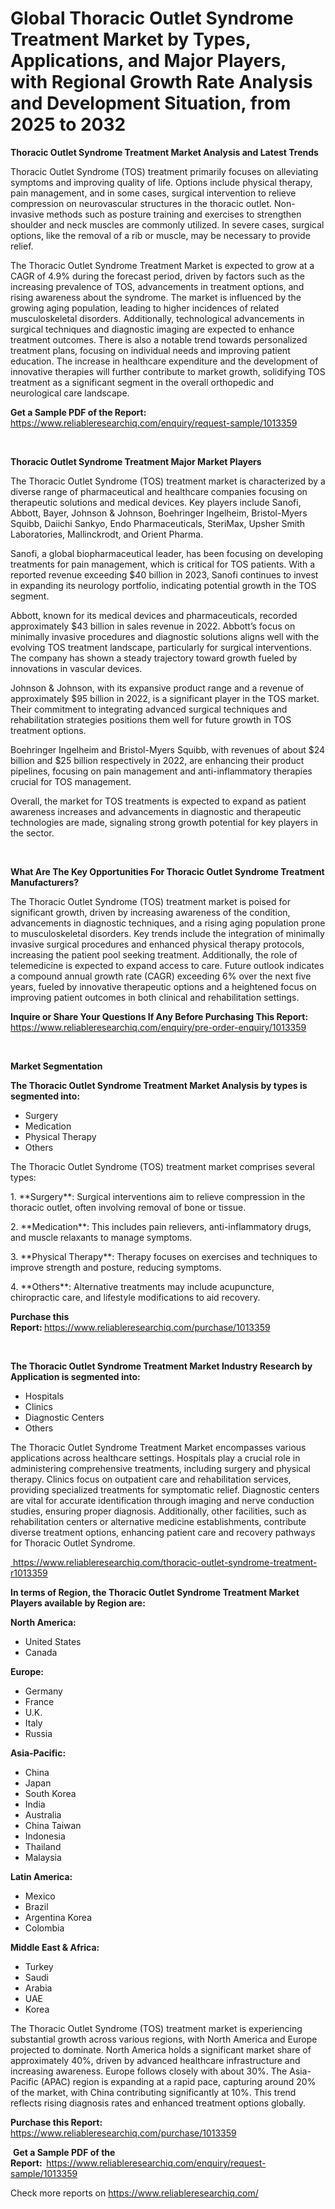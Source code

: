 <p><h1>Global Thoracic Outlet Syndrome Treatment Market by Types, Applications, and Major Players, with Regional Growth Rate Analysis and Development Situation, from 2025 to 2032</h1></p><p><strong>Thoracic Outlet Syndrome Treatment Market Analysis and Latest Trends</strong></p>
<p><p>Thoracic Outlet Syndrome (TOS) treatment primarily focuses on alleviating symptoms and improving quality of life. Options include physical therapy, pain management, and in some cases, surgical intervention to relieve compression on neurovascular structures in the thoracic outlet. Non-invasive methods such as posture training and exercises to strengthen shoulder and neck muscles are commonly utilized. In severe cases, surgical options, like the removal of a rib or muscle, may be necessary to provide relief. </p><p>The Thoracic Outlet Syndrome Treatment Market is expected to grow at a CAGR of 4.9% during the forecast period, driven by factors such as the increasing prevalence of TOS, advancements in treatment options, and rising awareness about the syndrome. The market is influenced by the growing aging population, leading to higher incidences of related musculoskeletal disorders. Additionally, technological advancements in surgical techniques and diagnostic imaging are expected to enhance treatment outcomes. There is also a notable trend towards personalized treatment plans, focusing on individual needs and improving patient education. The increase in healthcare expenditure and the development of innovative therapies will further contribute to market growth, solidifying TOS treatment as a significant segment in the overall orthopedic and neurological care landscape.</p></p>
<p><strong>Get a Sample PDF of the Report:&nbsp;</strong> <a href="https://www.reliableresearchiq.com/enquiry/request-sample/1013359?utm_campaign=1743&utm_medium=2&utm_source=Github&utm_content=ia&utm_term=06032025&utm_id=thoracic-outlet-syndrome-treatment">https://www.reliableresearchiq.com/enquiry/request-sample/1013359</a></p>
<p>&nbsp;</p>
<p><strong>Thoracic Outlet Syndrome Treatment Major Market Players</strong></p>
<p><p>The Thoracic Outlet Syndrome (TOS) treatment market is characterized by a diverse range of pharmaceutical and healthcare companies focusing on therapeutic solutions and medical devices. Key players include Sanofi, Abbott, Bayer, Johnson & Johnson, Boehringer Ingelheim, Bristol-Myers Squibb, Daiichi Sankyo, Endo Pharmaceuticals, SteriMax, Upsher Smith Laboratories, Mallinckrodt, and Orient Pharma.</p><p>Sanofi, a global biopharmaceutical leader, has been focusing on developing treatments for pain management, which is critical for TOS patients. With a reported revenue exceeding $40 billion in 2023, Sanofi continues to invest in expanding its neurology portfolio, indicating potential growth in the TOS segment.</p><p>Abbott, known for its medical devices and pharmaceuticals, recorded approximately $43 billion in sales revenue in 2022. Abbott’s focus on minimally invasive procedures and diagnostic solutions aligns well with the evolving TOS treatment landscape, particularly for surgical interventions. The company has shown a steady trajectory toward growth fueled by innovations in vascular devices.</p><p>Johnson & Johnson, with its expansive product range and a revenue of approximately $95 billion in 2022, is a significant player in the TOS market. Their commitment to integrating advanced surgical techniques and rehabilitation strategies positions them well for future growth in TOS treatment options.</p><p>Boehringer Ingelheim and Bristol-Myers Squibb, with revenues of about $24 billion and $25 billion respectively in 2022, are enhancing their product pipelines, focusing on pain management and anti-inflammatory therapies crucial for TOS management.</p><p>Overall, the market for TOS treatments is expected to expand as patient awareness increases and advancements in diagnostic and therapeutic technologies are made, signaling strong growth potential for key players in the sector.</p></p>
<p>&nbsp;</p>
<p><strong>What Are The Key Opportunities For Thoracic Outlet Syndrome Treatment Manufacturers?</strong></p>
<p><p>The Thoracic Outlet Syndrome (TOS) treatment market is poised for significant growth, driven by increasing awareness of the condition, advancements in diagnostic techniques, and a rising aging population prone to musculoskeletal disorders. Key trends include the integration of minimally invasive surgical procedures and enhanced physical therapy protocols, increasing the patient pool seeking treatment. Additionally, the role of telemedicine is expected to expand access to care. Future outlook indicates a compound annual growth rate (CAGR) exceeding 6% over the next five years, fueled by innovative therapeutic options and a heightened focus on improving patient outcomes in both clinical and rehabilitation settings.</p></p>
<p><strong>Inquire or Share Your Questions If Any Before Purchasing This Report:</strong> <a href="https://www.reliableresearchiq.com/enquiry/pre-order-enquiry/1013359?utm_campaign=1743&utm_medium=2&utm_source=Github&utm_content=ia&utm_term=06032025&utm_id=thoracic-outlet-syndrome-treatment">https://www.reliableresearchiq.com/enquiry/pre-order-enquiry/1013359</a></p>
<p>&nbsp;</p>
<p><strong>Market Segmentation</strong></p>
<p><strong>The Thoracic Outlet Syndrome Treatment Market Analysis by types is segmented into:</strong></p>
<p><ul><li>Surgery</li><li>Medication</li><li>Physical Therapy</li><li>Others</li></ul></p>
<p><p>The Thoracic Outlet Syndrome (TOS) treatment market comprises several types: </p><p>1. **Surgery**: Surgical interventions aim to relieve compression in the thoracic outlet, often involving removal of bone or tissue. </p><p>2. **Medication**: This includes pain relievers, anti-inflammatory drugs, and muscle relaxants to manage symptoms. </p><p>3. **Physical Therapy**: Therapy focuses on exercises and techniques to improve strength and posture, reducing symptoms. </p><p>4. **Others**: Alternative treatments may include acupuncture, chiropractic care, and lifestyle modifications to aid recovery.</p></p>
<p><strong>Purchase this Report:&nbsp;</strong><a href="https://www.reliableresearchiq.com/purchase/1013359?utm_campaign=1743&utm_medium=2&utm_source=Github&utm_content=ia&utm_term=06032025&utm_id=thoracic-outlet-syndrome-treatment">https://www.reliableresearchiq.com/purchase/1013359</a></p>
<p>&nbsp;</p>
<p><strong>The Thoracic Outlet Syndrome Treatment Market Industry Research by Application is segmented into:</strong></p>
<p><ul><li>Hospitals</li><li>Clinics</li><li>Diagnostic Centers</li><li>Others</li></ul></p>
<p><p>The Thoracic Outlet Syndrome Treatment Market encompasses various applications across healthcare settings. Hospitals play a crucial role in administering comprehensive treatments, including surgery and physical therapy. Clinics focus on outpatient care and rehabilitation services, providing specialized treatments for symptomatic relief. Diagnostic centers are vital for accurate identification through imaging and nerve conduction studies, ensuring proper diagnosis. Additionally, other facilities, such as rehabilitation centers or alternative medicine establishments, contribute diverse treatment options, enhancing patient care and recovery pathways for Thoracic Outlet Syndrome.</p></p>
<p><a href="https://www.reliableresearchiq.com/thoracic-outlet-syndrome-treatment-r1013359?utm_campaign=1743&utm_medium=2&utm_source=Github&utm_content=ia&utm_term=06032025&utm_id=thoracic-outlet-syndrome-treatment">&nbsp;https://www.reliableresearchiq.com/thoracic-outlet-syndrome-treatment-r1013359</a></p>
<p><strong>In terms of Region, the Thoracic Outlet Syndrome Treatment Market Players available by Region are:</strong></p>
<p>
    <p> <strong> North America: </strong>
        <ul>
            <li>United States</li>
            <li>Canada</li>
        </ul>
        </p> 
    <p> <strong> Europe: </strong>
        <ul>
            <li>Germany</li>
            <li>France</li>
            <li>U.K.</li>
            <li>Italy</li>
            <li>Russia</li>
        </ul>
        </p> 
    <p> <strong> Asia-Pacific: </strong>
        <ul>
            <li>China</li>
            <li>Japan</li>
            <li>South Korea</li>
            <li>India</li>
            <li>Australia</li>
            <li>China Taiwan</li>
            <li>Indonesia</li>
            <li>Thailand</li>
            <li>Malaysia</li>
        </ul>
        </p> 
    <p> <strong> Latin America: </strong>
        <ul>
            <li>Mexico</li>
            <li>Brazil</li>
            <li>Argentina Korea</li>
            <li>Colombia</li>
        </ul>
        </p> 
    <p> <strong> Middle East & Africa: </strong>
        <ul>
            <li>Turkey</li>
            <li>Saudi</li>
            <li>Arabia</li>
            <li>UAE</li>
            <li>Korea</li>
        </ul>
    </p>
    </p>
<p><p>The Thoracic Outlet Syndrome (TOS) treatment market is experiencing substantial growth across various regions, with North America and Europe projected to dominate. North America holds a significant market share of approximately 40%, driven by advanced healthcare infrastructure and increasing awareness. Europe follows closely with about 30%. The Asia-Pacific (APAC) region is expanding at a rapid pace, capturing around 20% of the market, with China contributing significantly at 10%. This trend reflects rising diagnosis rates and enhanced treatment options globally.</p></p>
<p><strong>Purchase this Report: </strong><a href="https://www.reliableresearchiq.com/purchase/1013359?utm_campaign=1743&utm_medium=2&utm_source=Github&utm_content=ia&utm_term=06032025&utm_id=thoracic-outlet-syndrome-treatment">https://www.reliableresearchiq.com/purchase/1013359</a></p>
<p>&nbsp;<strong>Get a Sample PDF of the Report:&nbsp;&nbsp;</strong><a href="https://www.reliableresearchiq.com/enquiry/request-sample/1013359?utm_campaign=1743&utm_medium=2&utm_source=Github&utm_content=ia&utm_term=06032025&utm_id=thoracic-outlet-syndrome-treatment">https://www.reliableresearchiq.com/enquiry/request-sample/1013359</a></p>
<p><strong></strong></p>
<p>Check more reports on <a href="https://www.reliableresearchiq.com/?utm_campaign=1743&utm_medium=2&utm_source=Github&utm_content=ia&utm_term=06032025&utm_id=thoracic-outlet-syndrome-treatment">https://www.reliableresearchiq.com/</a></p>